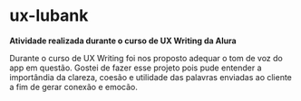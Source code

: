 # ux-lubank
**Atividade realizada durante o curso de UX Writing da Alura**

Durante o curso de UX Writing foi nos proposto adequar o tom de voz do app em questão.
Gostei de fazer esse projeto pois pude entender a importândia da clareza, coesão e utilidade das palavras enviadas ao cliente
a fim de gerar conexão e emocão.

